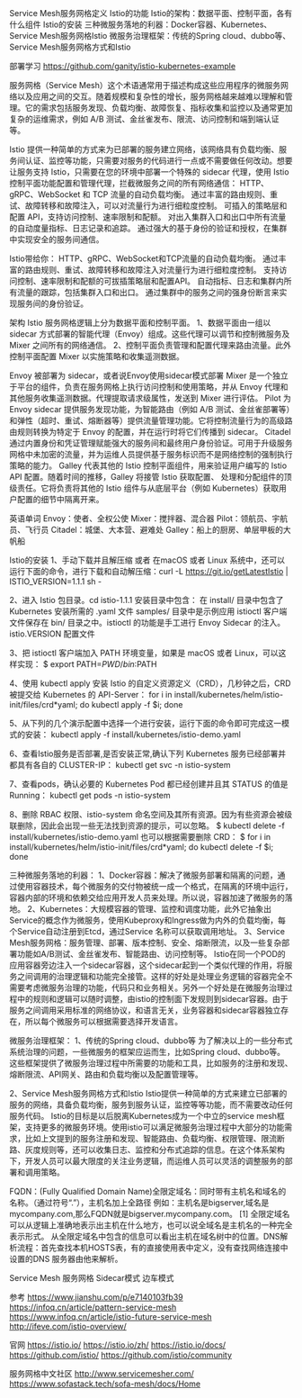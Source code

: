 Service Mesh服务网格定义
Istio的功能
Istio的架构：数据平面、控制平面，各有什么组件
Istio的安装
三种微服务落地的利器：Docker容器、Kubernetes、Service Mesh服务网格Istio
微服务治理框架：传统的Spring cloud、dubbo等、Service Mesh服务网格方式和Istio




部署学习
https://github.com/ganity/istio-kubernetes-example




服务网格（Service Mesh）这个术语通常用于描述构成这些应用程序的微服务网络以及应用之间的交互。随着规模和复杂性的增长，服务网格越来越难以理解和管理。它的需求包括服务发现、负载均衡、故障恢复、指标收集和监控以及通常更加复杂的运维需求，例如 A/B 测试、金丝雀发布、限流、访问控制和端到端认证等。


Istio 提供一种简单的方式来为已部署的服务建立网络，该网络具有负载均衡、服务间认证、监控等功能，只需要对服务的代码进行一点或不需要做任何改动。想要让服务支持 Istio，只需要在您的环境中部署一个特殊的 sidecar 代理，使用 Istio 控制平面功能配置和管理代理，拦截微服务之间的所有网络通信：
HTTP、gRPC、WebSocket 和 TCP 流量的自动负载均衡。
通过丰富的路由规则、重试、故障转移和故障注入，可以对流量行为进行细粒度控制。
可插入的策略层和配置 API，支持访问控制、速率限制和配额。
对出入集群入口和出口中所有流量的自动度量指标、日志记录和追踪。
通过强大的基于身份的验证和授权，在集群中实现安全的服务间通信。


Istio带给你：
HTTP、gRPC、WebSocket和TCP流量的自动负载均衡。
通过丰富的路由规则、重试、故障转移和故障注入对流量行为进行细粒度控制。
支持访问控制、速率限制和配额的可拔插策略层和配置API。
自动指标、日志和集群内所有流量的跟踪，包括集群入口和出口。
通过集群中的服务之间的强身份断言来实现服务间的身份验证。



架构
Istio 服务网格逻辑上分为数据平面和控制平面。
1、数据平面由一组以 sidecar 方式部署的智能代理（Envoy）组成。这些代理可以调节和控制微服务及 Mixer 之间所有的网络通信。
2、控制平面负责管理和配置代理来路由流量。此外控制平面配置 Mixer 以实施策略和收集遥测数据。

Envoy 被部署为 sidecar，或者说Envoy使用sidecar模式部署
Mixer 是一个独立于平台的组件，负责在服务网格上执行访问控制和使用策略，并从 Envoy 代理和其他服务收集遥测数据。代理提取请求级属性，发送到 Mixer 进行评估。
Pilot 为 Envoy sidecar 提供服务发现功能，为智能路由（例如 A/B 测试、金丝雀部署等）和弹性（超时、重试、熔断器等）提供流量管理功能。它将控制流量行为的高级路由规则转换为特定于 Envoy 的配置，并在运行时将它们传播到 sidecar。
Citadel 通过内置身份和凭证管理赋能强大的服务间和最终用户身份验证。可用于升级服务网格中未加密的流量，并为运维人员提供基于服务标识而不是网络控制的强制执行策略的能力。
Galley 代表其他的 Istio 控制平面组件，用来验证用户编写的 Istio API 配置。随着时间的推移，Galley 将接管 Istio 获取配置、 处理和分配组件的顶级责任。它将负责将其他的 Istio 组件与从底层平台（例如 Kubernetes）获取用户配置的细节中隔离开来。


英语单词
Envoy：使者、全权公使
Mixer：搅拌器、混合器
Pilot：领航员、宇航员、飞行员
Citadel：城堡、大本营、避难处
Galley：船上的厨房、单层甲板的大帆船



Istio的安装
1、手动下载并且解压缩 或者 在macOS 或者 Linux 系统中，还可以运行下面的命令，进行下载和自动解压缩：curl -L https://git.io/getLatestIstio | ISTIO_VERSION=1.1.1 sh -

2、进入 Istio 包目录。cd istio-1.1.1
安装目录中包含：
在 install/ 目录中包含了 Kubernetes 安装所需的 .yaml 文件
samples/ 目录中是示例应用
istioctl 客户端文件保存在 bin/ 目录之中。istioctl 的功能是手工进行 Envoy Sidecar 的注入。
istio.VERSION 配置文件

3、把 istioctl 客户端加入 PATH 环境变量，如果是 macOS 或者 Linux，可以这样实现：
$ export PATH=$PWD/bin:$PATH


4、使用 kubectl apply 安装 Istio 的自定义资源定义（CRD），几秒钟之后，CRD 被提交给 Kubernetes 的 API-Server：
for i in install/kubernetes/helm/istio-init/files/crd*yaml; do kubectl apply -f $i; done

5、从下列的几个演示配置中选择一个进行安装，运行下面的命令即可完成这一模式的安装：
kubectl apply -f install/kubernetes/istio-demo.yaml

6、查看Istio服务是否部署,是否安装正常,确认下列 Kubernetes 服务已经部署并都具有各自的 CLUSTER-IP：
kubectl get svc -n istio-system

7、查看pods，确认必要的 Kubernetes Pod 都已经创建并且其 STATUS 的值是 Running：
kubectl get pods -n istio-system

8、删除 RBAC 权限、istio-system 命名空间及其所有资源。因为有些资源会被级联删除，因此会出现一些无法找到资源的提示，可以忽略。
$ kubectl delete -f install/kubernetes/istio-demo.yaml
也可以根据需要删除 CRD：
$ for i in install/kubernetes/helm/istio-init/files/crd*yaml; do kubectl delete -f $i; done









三种微服务落地的利器：
1、Docker容器：解决了微服务部署和隔离的问题，通过使用容器技术，每个微服务的交付物被统一成一个格式，在隔离的环境中运行，容器内部的环境和依赖交给应用开发人员来处理。所以说，容器加速了微服务的落地。
2、Kubernetes：大规模容器的管理、监控和调度功能，此外它抽象出Service的概念作为微服务，使用Kubeproxy和Ingress做为内外的负载均衡，每个Service自动注册到Etcd，通过Service 名称可以获取调用地址。
3、Service Mesh服务网格：服务管理、部署、版本控制、安全、熔断限流，以及一些复杂部署功能如A/B测试、金丝雀发布、智能路由、访问控制等。
Istio在同一个POD的应用容器旁边注入一个sidecar容器，这个sidecar起到一个类似代理的作用，将服务之间调用的治理逻辑和功能完全接管。这样的好处是处理业务逻辑的容器完全不需要考虑微服务治理的功能，代码只和业务相关。另外一个好处是在微服务治理过程中的规则和逻辑可以随时调整，由istio的控制面下发规则到sidecar容器。由于服务之间调用采用标准的网络协议，和语言无关，业务容器和sidecar容器独立存在，所以每个微服务可以根据需要选择开发语言。



微服务治理框架：
1、传统的Spring cloud、dubbo等
为了解决以上的一些分布式系统治理的问题，一些微服务的框架应运而生，比如Spring cloud、dubbo等。这些框架提供了微服务治理过程中所需要的功能和工具，比如服务的注册和发现、熔断限流、API网关、路由和负载均衡以及配置管理等。

2、Service Mesh服务网格方式和Istio
Istio提供一种简单的方式来建立已部署的服务的网络，具备负载均衡，服务到服务认证，监控等等功能，而不需要改动任何服务代码。
Istio的目标是以后脱离Kubernetes成为一个中立的service mesh框架，支持更多的微服务环境。使用istio可以满足微服务治理过程中大部分的功能需求，比如上文提到的服务注册和发现、智能路由、负载均衡、权限管理、限流断路、灰度规则等，还可以收集日志、监控和分布式追踪的信息。在这个体系架构下，开发人员可以最大限度的关注业务逻辑，而运维人员可以灵活的调整服务的部署和调用策略。

FQDN：(Fully Qualified Domain Name)全限定域名：同时带有主机名和域名的名称。（通过符号“.”），主机名加上全路径
例如：主机名是bigserver,域名是mycompany.com,那么FQDN就是bigserver.mycompany.com。 [1] 
全限定域名可以从逻辑上准确地表示出主机在什么地方，也可以说全域名是主机名的一种完全表示形式。
从全限定域名中包含的信息可以看出主机在域名树中的位置。DNS解析流程：首先查找本机HOSTS表，有的直接使用表中定义，没有查找网络连接中设置的DNS 服务器由他来解析。


Service Mesh 服务网格
Sidecar模式 边车模式

参考
https://www.jianshu.com/p/e7140103fb39
https://infoq.cn/article/pattern-service-mesh
https://www.infoq.cn/article/istio-future-service-mesh
http://ifeve.com/istio-overview/





官网
https://istio.io/
https://istio.io/zh/
https://istio.io/docs/
https://github.com/istio/
https://github.com/istio/community



服务网格中文社区
http://www.servicemesher.com/
https://www.sofastack.tech/sofa-mesh/docs/Home









